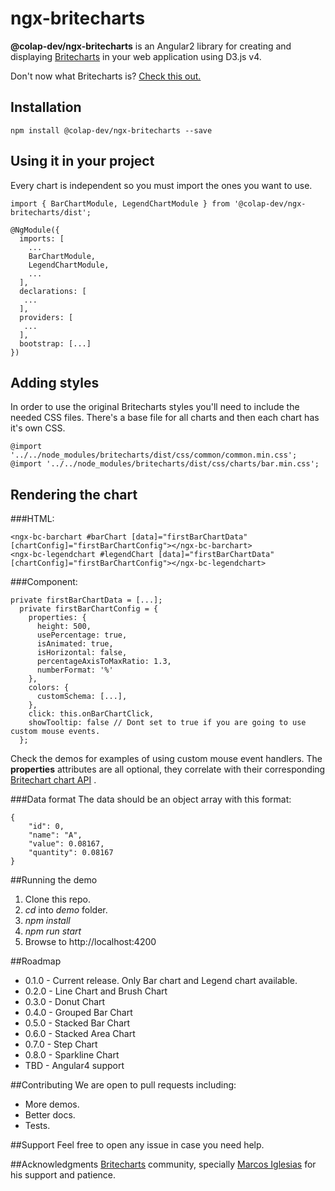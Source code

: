 # ngx-britecharts

**@colap-dev/ngx-britecharts** is an Angular2 library for creating and displaying [Britecharts](https://github.com/eventbrite/britecharts/) in your web application using D3.js v4.

Don't now what Britecharts is? [Check this out.](http://eventbrite.github.io/britecharts/)

## Installation
```
npm install @colap-dev/ngx-britecharts --save
```

## Using it in your project
Every chart is independent so you must import the ones you want to use.
```
import { BarChartModule, LegendChartModule } from '@colap-dev/ngx-britecharts/dist';

@NgModule({
  imports: [
    ...
    BarChartModule,
    LegendChartModule,
    ...
  ],
  declarations: [
   ...
  ],
  providers: [
   ...
  ],
  bootstrap: [...]
})
```

## Adding styles
In order to use the original Britecharts styles you'll need to include the needed CSS files.
There's a base file for all charts and then each chart has it's own CSS.
```
@import '../../node_modules/britecharts/dist/css/common/common.min.css';
@import '../../node_modules/britecharts/dist/css/charts/bar.min.css';
```

## Rendering the chart
###HTML:
```
<ngx-bc-barchart #barChart [data]="firstBarChartData" [chartConfig]="firstBarChartConfig"></ngx-bc-barchart>
<ngx-bc-legendchart #legendChart [data]="firstBarChartData" [chartConfig]="firstBarChartConfig"></ngx-bc-legendchart>
```

###Component:
```
private firstBarChartData = [...];
  private firstBarChartConfig = {
    properties: {
      height: 500,
      usePercentage: true,
      isAnimated: true,
      isHorizontal: false,
      percentageAxisToMaxRatio: 1.3,
      numberFormat: '%'
    },
    colors: {
      customSchema: [...],
    },
    click: this.onBarChartClick,
    showTooltip: false // Dont set to true if you are going to use custom mouse events.
  };
```
Check the demos for examples of using custom mouse event handlers.
The **properties** attributes are all optional, they correlate with their corresponding [Britechart chart API](http://eventbrite.github.io/britecharts/module-Bar.html) .

###Data format
The data should be an object array with this format:
```
{
	"id": 0,
	"name": "A",
	"value": 0.08167,
	"quantity": 0.08167
}
```

##Running the demo
 1. Clone this repo.
 2. *cd* into *demo* folder.
 3. *npm install*
 4. *npm run start*
 5. Browse to http://localhost:4200

##Roadmap
 - 0.1.0 - Current release. Only Bar chart and Legend chart available.
 - 0.2.0 - Line Chart and Brush Chart
 - 0.3.0 - Donut Chart
 - 0.4.0 - Grouped Bar Chart
 - 0.5.0 - Stacked Bar Chart
 - 0.6.0 - Stacked Area Chart
 - 0.7.0 - Step Chart
 - 0.8.0 - Sparkline Chart
 - TBD - Angular4 support

##Contributing
We are open to pull requests including:
 - More demos.
 - Better docs.
 - Tests.

##Support
Feel free to open any issue in case you need help.

##Acknowledgments
[Britecharts](https://github.com/eventbrite/britecharts/) community, specially [Marcos Iglesias](https://github.com/miglesiasEB) for his support and patience.
